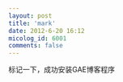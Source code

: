 ```yaml
---
layout: post
title: 'mark'
date: 2012-6-20 16:12
micolog_id: 6001
comments: false
---
```

标记一下，成功安装GAE博客程序
